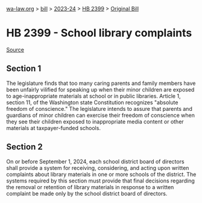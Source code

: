 [wa-law.org](/) > [bill](/bill/) > [2023-24](/bill/2023-24/) > [HB 2399](/bill/2023-24/hb/2399/) > [Original Bill](/bill/2023-24/hb/2399/1/)

# HB 2399 - School library complaints

[Source](http://lawfilesext.leg.wa.gov/biennium/2023-24/Pdf/Bills/House%20Bills/2399.pdf)

## Section 1
The legislature finds that too many caring parents and family members have been unfairly vilified for speaking up when their minor children are exposed to age-inappropriate materials at school or in public libraries. Article 1, section 11, of the Washington state Constitution recognizes "absolute freedom of conscience." The legislature intends to assure that parents and guardians of minor children can exercise their freedom of conscience when they see their children exposed to inappropriate media content or other materials at taxpayer-funded schools.

## Section 2
On or before September 1, 2024, each school district board of directors shall provide a system for receiving, considering, and acting upon written complaints about library materials in one or more schools of the district. The systems required by this section must provide that final decisions regarding the removal or retention of library materials in response to a written complaint be made only by the school district board of directors.
